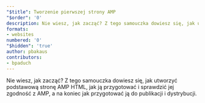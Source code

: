 ```yaml
---
"$title": Tworzenie pierwszej strony AMP
"$order": '0'
description: Nie wiesz, jak zacząć? Z tego samouczka dowiesz się, jak utworzyć podstawową stronę AMP HTML, jak ją przygotować i sprawdzić jej zgodność z AMP, a na koniec...
formats:
- websites
numbered: '0'
"$hidden": 'true'
author: pbakaus
contributors:
- bpaduch
---
```


Nie wiesz, jak zacząć? Z tego samouczka dowiesz się, jak utworzyć podstawową stronę AMP HTML, jak ją przygotować i sprawdzić jej zgodność z AMP, a na koniec jak przygotować ją do publikacji i dystrybucji.
